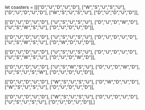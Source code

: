 let coasters = 
[[["D","U","D","U","D"],
["W","S","U","S","U"],
["D","U","D","U","D"],
["W","S","U","S","U"],
["D","U","D","U","D"]],

[["D","U","D","U","D"],
["U","S","U","S","U"],
["D","U","D","W","D"],
["U","S","W","S","U"],
["D","U","D","U","D"]],

[["D","U","D","U","D"],
["U","S","U","S","U"],
["D","U","D","U","D"],
["U","S","W","S","U"],
["D","W","D","U","D"]],

[["D","U","D","U","D"],
["U","S","U","S","U"],
["D","U","D","U","D"],
["U","S","W","S","U"],
["D","U","D","W","D"]],

[["D","U","D","U","D"],
["U","S","W","S","U"],
["D","U","D","W","D"],
["U","S","U","S","W"],
["D","U","D","U","D"]],

[["D","U","D","U","D"],
["W","S","U","S","U"],
["D","W","D","U","D"],
["W","S","U","S","U"],
["D","U","D","U","D"]],

[["D","U","D","U","D"],
["W","S","U","S","U"],
["D","U","D","U","D"],
["U","S","U","S","U"],
["D","U","D","U","D"]],]